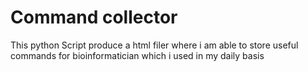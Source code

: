 # Command collector

This python Script produce a html filer where i am able to store useful commands for bioinformatician which i used in my daily basis



